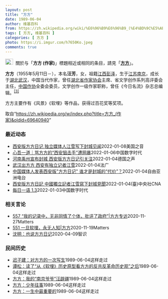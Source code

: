```yaml
---
layout: post
title: "方方"
date: 1989-06-04
author: 维基百科
from: https://zh.wikipedia.org/wiki/%E6%96%B9%E6%96%B9_(%E4%BD%9C%E5%AE%B6)
tags: [ 方方, 维基百科 ]
categories: [ 方方 ]
photo: https://i.imgur.com/h7650Ko.jpeg
comments: true
---
```

<div class="mw-parser-output"><div role="note" class="hatnote navigation-not-searchable"><a href="/wiki/Wikipedia:%E6%B6%88%E6%AD%A7%E4%B9%89" title="Wikipedia:消歧义"><img alt="Disambig gray.svg" src="//upload.wikimedia.org/wikipedia/commons/thumb/5/5f/Disambig_gray.svg/25px-Disambig_gray.svg.png" decoding="async" width="25" height="19" srcset="//upload.wikimedia.org/wikipedia/commons/thumb/5/5f/Disambig_gray.svg/38px-Disambig_gray.svg.png 1.5x, //upload.wikimedia.org/wikipedia/commons/thumb/5/5f/Disambig_gray.svg/50px-Disambig_gray.svg.png 2x" data-file-width="220" data-file-height="168"></a><style data-mw-deduplicate="TemplateStyles:r67269465">.mw-parser-output .ifmobile>.mobile:nth-child(2n){display:none}</style><span class="ifmobile"><span class="nomobile">&nbsp;&nbsp;</span><span class="mobile"></span></span>關於与「<b>方方 (作家)</b>」標題相近或相同的条目，請見「<b><a href="/wiki/%E6%96%B9%E6%96%B9" title="方方">方方</a></b>」。</div>



<p><b>方方</b>（1955年5月11日<span class="useeditintro" title="Template:BLP editintro">－</span>），本名<b>汪芳</b>，女，祖籍<a href="/wiki/%E6%B1%9F%E8%A5%BF%E7%9C%81" title="江西省">江西</a><a href="/wiki/%E5%BD%AD%E6%B3%BD%E5%8E%BF" title="彭泽县">彭泽</a>，生于<a href="/wiki/%E6%B1%9F%E8%8B%8F%E7%9C%81" title="江苏省">江苏</a><a href="/wiki/%E5%8D%97%E4%BA%AC%E5%B8%82" title="南京市">南京</a>，成长于<a href="/wiki/%E6%B9%96%E5%8C%97%E7%9C%81" title="湖北省">湖北</a><a href="/wiki/%E6%AD%A6%E6%B1%89%E5%B8%82" title="武汉市">武汉</a>，中国当代作家，曾任<a href="/wiki/%E6%B9%96%E5%8C%97%E7%9C%81%E4%BD%9C%E5%AE%B6%E5%8D%8F%E4%BC%9A" title="湖北省作家协会">湖北省作家协会</a>主席、省文学创作系列高评委会主任，<a href="/wiki/%E4%B8%AD%E5%9B%BD%E4%BD%9C%E5%AE%B6%E5%8D%8F%E4%BC%9A" title="中国作家协会">中国作协</a>全委会委员，文学创作一级作家职称，曾任《今日名流》杂志总编辑。<sup id="cite_ref-:0_3-0" class="reference"><a href="#cite_note-:0-3">[3]</a></sup>
</p><p>方方主要作有《风景》《软埋》等作品，获得过百花奖等奖项。
</p>
</div><noscript><img src="//zh.wikipedia.org/wiki/Special:CentralAutoLogin/start?type=1x1" alt="" title="" width="1" height="1" style="border: none; position: absolute;"></noscript>
<div class="printfooter">取自“<a dir="ltr" href="https://zh.wikipedia.org/w/index.php?title=方方_(作家)&amp;oldid=69640940">https://zh.wikipedia.org/w/index.php?title=方方_(作家)&amp;oldid=69640940</a>”</div><div id="recent-news"><h3>最近动态</h3><ul><li><a href="https://nodebe4.github.io/waimei/2022-01-08/%E8%A5%BF%E5%AE%89%E7%89%88%E6%96%B9%E6%96%B9%E6%97%A5%E8%AE%B0-%E7%8B%AC%E7%AB%8B%E5%AA%92%E4%BD%93%E4%BA%BA%E6%B1%9F%E9%9B%AA%E5%86%99%E4%B8%8B%E5%B0%81%E5%9F%8E%E8%A7%81%E9%97%BB" title="西安版方方日记 独立媒体人江雪写下封城见闻—— Sat, 08 Jan 2022 13:50:56 GMT 12月23日，警察和防疫人员在西安火车站检查旅客的文件。 西安版方方日记 独立媒体人江...">西安版方方日记 独立媒体人江雪写下封城见闻</a><time>2022-01-08</time><a class="tag">美国之音</a></li>
<li><a href="https://nodebe4.github.io/waimei/2022-01-06/%E5%BF%83%E5%90%BE%E4%B8%80%E9%81%93-%E9%AA%82%E6%96%B9%E6%96%B9%E7%9A%84-%E8%A5%BF%E5%AE%89%E7%8B%99%E5%87%BB%E6%89%8B-%E9%81%AD%E7%BD%91%E6%9A%B4" title="心吾一道｜骂方方的“西安狙击手”遭网暴—— @Jam79922967：方方有句话：“时代的一粒灰，落在个人头上就是一座山。”西安有位网名字叫“名换成一名狙击手行吗”的人当时在微博上说：时代的一坨...">心吾一道｜骂方方的“西安狙击手”遭网暴</a><time>2022-01-06</time><a class="tag">中国数字时代</a></li>
<li><a href="https://nodebe4.github.io/waimei/2022-01-04/%E6%B2%B3%E5%8D%97%E7%A6%B9%E5%B7%9E%E5%AE%A3%E5%B8%83%E5%B0%81%E5%9F%8E-%E8%A5%BF%E5%AE%89%E7%89%88%E6%96%B9%E6%96%B9%E6%97%A5%E8%AE%B0%E5%BC%95%E5%85%B3%E6%B3%A8" title="河南禹州宣布封城 西安版方方日记引关注—— William Yang2022-01-05T01:25:46.198Z 中国近几周，在西安执行严格的封城，试图阻绝最新一波的本土新冠疫情。 (德国之...">河南禹州宣布封城 西安版方方日记引关注</a><time>2022-01-04</time><a class="tag">德国之声</a></li>
<li><a href="https://nodebe4.github.io/waimei/2022-01-04/%E6%AD%A6%E6%B1%89%E5%87%BA%E6%96%B9%E6%96%B9-%E8%A5%BF%E5%AE%89%E6%9C%89%E7%8B%AC%E7%AB%8B%E8%AE%B0%E8%80%85%E6%B1%9F%E9%9B%AA" title="武汉出方方 西安有独立记者江雪—— 04/01/2022 - 23:16 Array 中国西安封城后，民怨沸腾，网上有“可惜西安没有方方”的叹声，曾任调查记者的独立媒体人江雪周二公布『封城十日』...">武汉出方方 西安有独立记者江雪</a><time>2022-01-04</time><a class="tag">法广</a></li>
<li><a href="https://nodebe4.github.io/waimei/2022-01-04/%E4%B8%AD%E5%9B%BD%E5%AA%92%E4%BD%93%E4%BA%BA%E5%8F%91%E8%A1%A8%E8%A5%BF%E5%AE%89%E7%89%88-%E6%96%B9%E6%96%B9%E6%97%A5%E8%AE%B0-%E8%B0%81%E6%89%8D%E6%98%AF%E5%B0%81%E5%9F%8E%E7%9A%84-%E4%BB%A3%E4%BB%B7" title="中国媒体人发表西安版”方方日记” 谁才是封城的“代价”？—— 中国古城西安已经“封城”十多天，当地陆续传出市民吃饭难、就医难等问题。陕西省委书记刘国中周一在部署西安防疫工作时说，当地要尽快实现“...">中国媒体人发表西安版"方方日记"   谁才是封城的“代价”？</a><time>2022-01-04</time><a class="tag">自由亚洲电台</a></li>
<li><a href="https://nodebe4.github.io/waimei/2022-01-04/%E8%A5%BF%E5%AE%89%E7%89%88%E6%96%B9%E6%96%B9%E6%97%A5%E8%A8%98-%E4%B8%AD%E5%9C%8B%E7%8D%A8%E7%AB%8B%E8%A8%98%E8%80%85%E6%B1%9F%E9%9B%AA%E5%AF%AB%E4%B8%8B%E5%B0%81%E5%9F%8E%E8%A6%8B%E8%81%9E" title="西安版方方日記 中國獨立記者江雪寫下封城見聞—— （中央社記者邱國強北京4日電）西安因疫封城至今將滿13天，曾任調查記者的中國獨立媒體人江雪記錄封城前夕至3日見聞、筆鋒直率犀利的「封城十日」今天...">西安版方方日記  中國獨立記者江雪寫下封城見聞</a><time>2022-01-04</time><a class="tag">(臺)中央社CNA</a></li>
<li><a href="https://nodebe4.github.io/waimei/2022-01-03/%E6%AF%8F%E6%97%A5%E4%B8%80%E8%AF%AD-1.3" title="每日一语 1.3—— 西安无方方。">每日一语 1.3</a><time>2022-01-03</time><a class="tag">中国数字时代</a></li>
</ul></div><div id="open-opinion"><h3>相关言论</h3><ul><li><a href="https://nodebe4.github.io/opinion/2020-11-27/557-%E6%88%91%E7%9A%84%E8%AE%B0%E5%BD%95%E4%B8%AD-%E6%97%A0%E9%9D%9E%E5%90%8C%E6%83%85%E4%BA%86%E4%B8%AA%E4%BD%93-%E6%89%B9%E8%AF%84%E4%BA%86%E6%94%BF%E5%BA%9C-%E6%96%B9%E6%96%B9%E4%B8%93%E8%AE%BF/" title="野兽爱智慧">557 “我的记录中，无非同情了个体，批评了政府”|方方专访</a><time>2020-11-27</time><a class="tag">Matters</a></li>
<li><a href="https://nodebe4.github.io/opinion/2020-11-19/551-%E4%B8%80%E6%97%A6%E8%BD%AF%E5%9F%8B-%E6%B0%B8%E6%97%A0%E4%BA%BA%E7%9F%A5-%E6%96%B9%E6%96%B9/" title="野兽爱智慧">551 一旦软埋，永无人知|方方</a><time>2020-11-19</time><a class="tag">Matters</a></li>
<li><a href="https://nodebe4.github.io/opinion/2020-04-09/%E6%B2%88%E6%98%8E-%E4%B9%9F%E8%AF%B4%E6%96%B9%E6%96%B9%E6%97%A5%E8%AE%B0/" title="沈明">沈明：也说方方日记</a><time>2020-04-09</time><a class="tag">智识</a></li>
</ul></div><div id="mjls-record"><h3>民间历史</h3><ul><li><a href="https://nodebe4.github.io/mjlsh/1989-06-04/%E8%BF%9F%E5%AD%90%E5%BB%BA-%E5%AF%B9%E6%96%B9%E6%96%B9%E7%9A%84%E4%B8%80%E6%AC%A1%E5%86%99%E7%94%9F/" title="迟子建">迟子建：对方方的一次写生</a><time>1989-06-04</time><a class="tag">这样走过</a></li>
<li><a href="https://nodebe4.github.io/mjlsh/1989-06-04/%E8%B0%AD%E6%9D%BE-%E8%AF%BB%E4%BA%86-%E4%BB%8E-%E8%BD%AF%E5%9F%8B-%E5%8E%86%E5%8F%B2%E5%8E%9F%E5%9E%8B%E7%9C%8B%E6%96%B9%E6%96%B9%E7%9A%84%E5%8F%8D%E5%85%B1%E5%8F%8D%E9%9D%A9%E5%91%BD%E5%8E%86%E5%8F%B2%E8%A7%82-%E4%B9%8B%E5%90%8E/" title="谭松">谭松：读了“从《软埋》历史原型看方方的反共反革命历史观”之后</a><time>1989-06-04</time><a class="tag">这样走过</a></li>
<li><a href="https://nodebe4.github.io/mjlsh/1989-06-04/%E6%96%B9%E6%96%B9-%E6%88%91%E7%9A%84-%E5%8D%97%E4%BA%AC%E7%88%B7%E7%88%B7-%E6%B1%AA%E8%BE%9F%E7%96%86/" title="方方">方方：我的“南京爷爷”汪辟疆</a><time>1989-06-04</time><a class="tag">这样走过</a></li>
<li><a href="https://nodebe4.github.io/mjlsh/1989-06-04/%E6%96%B9%E6%96%B9-%E5%B0%91%E5%B9%B4%E5%BE%80%E4%BA%8B/" title="方方">方方：少年往事</a><time>1989-06-04</time><a class="tag">这样走过</a></li>
<li><a href="https://nodebe4.github.io/mjlsh/1989-06-04/%E6%96%B9%E6%96%B9-%E4%B8%80%E7%94%9F%E4%B8%AD%E6%9C%80%E9%87%8D%E8%A6%81%E7%9A%84/" title="方方">方方：一生中最重要的</a><time>1989-06-04</time><a class="tag">这样走过</a></li>
</ul></div>